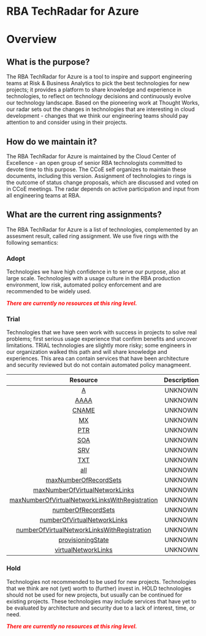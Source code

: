 
RBA TechRadar for Azure
=======================

# Overview

## What is the purpose?


The RBA TechRadar for Azure is a tool to inspire and support engineering teams at Risk & Business Analytics to pick the best technologies for new projects; it provides a platform to share knowledge and experience in technologies, to reflect on technology decisions and continuously evolve our technology landscape.  Based on the pioneering work at Thought Works, our radar sets out the changes in technologies that are interesting in cloud development - changes that we think our engineering teams should pay attention to and consider using in their projects.
## How do we maintain it?


The RBA TechRadar for Azure is maintained by the Cloud Center of Excellence - an open group of senior RBA technologists committed to devote time to this purpose.  The CCoE self organizes to maintain these documents, including this version.  Assignment of technologies to rings is the outcome of status change proposals, which are discussed and voted on in CCoE meetings.  The radar depends on active participation and input from all engineering teams at RBA.
## What are the current ring assignments?


The RBA TechRadar for Azure is a list of technologies, complemented by an assesment result, called ring assignment.  We use five rings with the following semantics:
### Adopt


Technologies we have high confidence in to serve our purpose, also at large scale.  Technologies with a usage culture in the RBA production environment, low risk, automated policy enforcement and are recommended to be widely used.  
  
***<font color="red"> There are currently no resources at this ring level. </font>***
### Trial


Technologies that we have seen work with success in projects to solve real problems;  first serious usage experience that confirm benefits and uncover limitations.  TRIAL technologies are slightly more risky; some engineers in our organization walked this path and will share knowledge and experiences.  This area can contain services that have been architecture and security reviewed but do not contain automated policy managmeent.  

|Resource|Description|Path|Status|
| :---: | :---: | :---: | :---: |
|[A](https://github.com/openrba/python-azure-techradar/Microsoft.Network/privateDnsZones/A/README.md)|UNKNOWN|Microsoft.Network/privateDnsZones/A|TRIAL|
|[AAAA](https://github.com/openrba/python-azure-techradar/Microsoft.Network/privateDnsZones/AAAA/README.md)|UNKNOWN|Microsoft.Network/privateDnsZones/AAAA|TRIAL|
|[CNAME](https://github.com/openrba/python-azure-techradar/Microsoft.Network/privateDnsZones/CNAME/README.md)|UNKNOWN|Microsoft.Network/privateDnsZones/CNAME|TRIAL|
|[MX](https://github.com/openrba/python-azure-techradar/Microsoft.Network/privateDnsZones/MX/README.md)|UNKNOWN|Microsoft.Network/privateDnsZones/MX|TRIAL|
|[PTR](https://github.com/openrba/python-azure-techradar/Microsoft.Network/privateDnsZones/PTR/README.md)|UNKNOWN|Microsoft.Network/privateDnsZones/PTR|TRIAL|
|[SOA](https://github.com/openrba/python-azure-techradar/Microsoft.Network/privateDnsZones/SOA/README.md)|UNKNOWN|Microsoft.Network/privateDnsZones/SOA|TRIAL|
|[SRV](https://github.com/openrba/python-azure-techradar/Microsoft.Network/privateDnsZones/SRV/README.md)|UNKNOWN|Microsoft.Network/privateDnsZones/SRV|TRIAL|
|[TXT](https://github.com/openrba/python-azure-techradar/Microsoft.Network/privateDnsZones/TXT/README.md)|UNKNOWN|Microsoft.Network/privateDnsZones/TXT|TRIAL|
|[all](https://github.com/openrba/python-azure-techradar/Microsoft.Network/privateDnsZones/all/README.md)|UNKNOWN|Microsoft.Network/privateDnsZones/all|TRIAL|
|[maxNumberOfRecordSets](https://github.com/openrba/python-azure-techradar/Microsoft.Network/privateDnsZones/maxNumberOfRecordSets/README.md)|UNKNOWN|Microsoft.Network/privateDnsZones/maxNumberOfRecordSets|TRIAL|
|[maxNumberOfVirtualNetworkLinks](https://github.com/openrba/python-azure-techradar/Microsoft.Network/privateDnsZones/maxNumberOfVirtualNetworkLinks/README.md)|UNKNOWN|Microsoft.Network/privateDnsZones/maxNumberOfVirtualNetworkLinks|TRIAL|
|[maxNumberOfVirtualNetworkLinksWithRegistration](https://github.com/openrba/python-azure-techradar/Microsoft.Network/privateDnsZones/maxNumberOfVirtualNetworkLinksWithRegistration/README.md)|UNKNOWN|Microsoft.Network/privateDnsZones/maxNumberOfVirtualNetworkLinksWithRegistration|TRIAL|
|[numberOfRecordSets](https://github.com/openrba/python-azure-techradar/Microsoft.Network/privateDnsZones/numberOfRecordSets/README.md)|UNKNOWN|Microsoft.Network/privateDnsZones/numberOfRecordSets|TRIAL|
|[numberOfVirtualNetworkLinks](https://github.com/openrba/python-azure-techradar/Microsoft.Network/privateDnsZones/numberOfVirtualNetworkLinks/README.md)|UNKNOWN|Microsoft.Network/privateDnsZones/numberOfVirtualNetworkLinks|TRIAL|
|[numberOfVirtualNetworkLinksWithRegistration](https://github.com/openrba/python-azure-techradar/Microsoft.Network/privateDnsZones/numberOfVirtualNetworkLinksWithRegistration/README.md)|UNKNOWN|Microsoft.Network/privateDnsZones/numberOfVirtualNetworkLinksWithRegistration|TRIAL|
|[provisioningState](https://github.com/openrba/python-azure-techradar/Microsoft.Network/privateDnsZones/provisioningState/README.md)|UNKNOWN|Microsoft.Network/privateDnsZones/provisioningState|TRIAL|
|[virtualNetworkLinks](https://github.com/openrba/python-azure-techradar/Microsoft.Network/privateDnsZones/virtualNetworkLinks/README.md)|UNKNOWN|Microsoft.Network/privateDnsZones/virtualNetworkLinks|TRIAL|

### Hold


Technologies not recommended to be used for new projects. Technologies that we think are not (yet) worth to (further) invest in.  HOLD technologies should not be used for new projects, but usually can be continued for existing projects.  These technologies may include services that have yet to be evaluated by architecture and security due to a lack of interest, time, or need.  
  
***<font color="red"> There are currently no resources at this ring level. </font>***